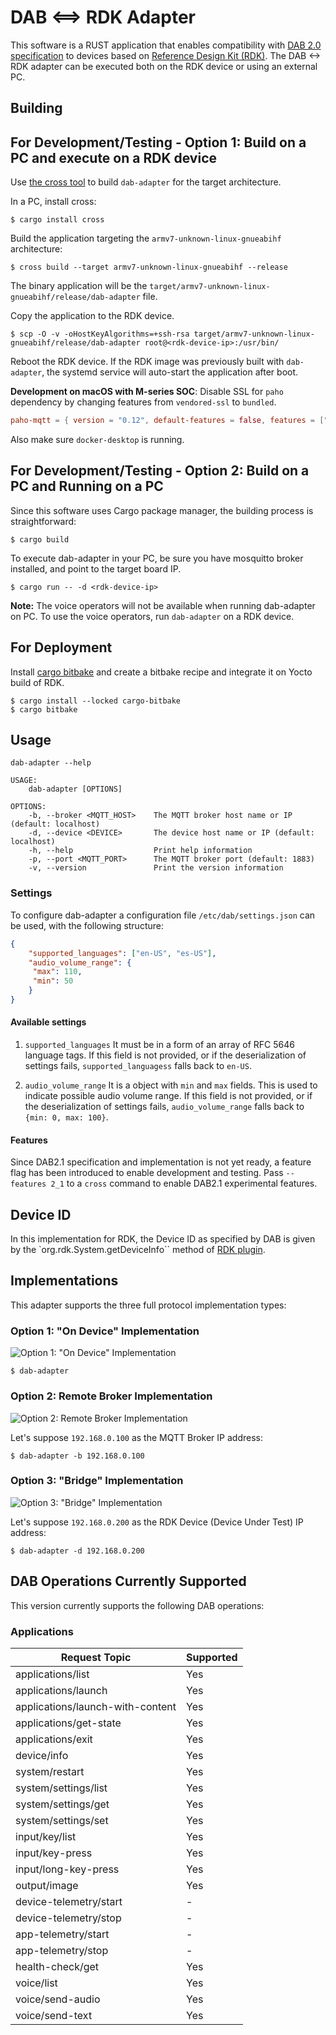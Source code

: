 # DAB <==> RDK Adapter #

This software is a RUST application that enables compatibility with [DAB 2.0 specification](https://getdab.org/) to devices based on [Reference Design Kit (RDK)](https://rdkcentral.com/).
The DAB <-> RDK adapter can be executed both on the RDK device or using an external PC.

## Building ##

## For Development/Testing - Option 1: Build on a PC and execute on a RDK device ##

Use [the cross tool](https://github.com/cross-rs/cross) to build `dab-adapter` for the target architecture.

In a PC, install cross:

```
$ cargo install cross
```

Build the application targeting the `armv7-unknown-linux-gnueabihf` architecture:

```
$ cross build --target armv7-unknown-linux-gnueabihf --release
```

The binary application will be the `target/armv7-unknown-linux-gnueabihf/release/dab-adapter` file.

Copy the application to the RDK device.

```
$ scp -O -v -oHostKeyAlgorithms=+ssh-rsa target/armv7-unknown-linux-gnueabihf/release/dab-adapter root@<rdk-device-ip>:/usr/bin/
```

Reboot the RDK device. If the RDK image was previously built with `dab-adapter`, the systemd service will auto-start the application after boot.

**Development on macOS with M-series SOC**:
Disable SSL for `paho` dependency by changing features from `vendored-ssl` to `bundled`.

```toml
paho-mqtt = { version = "0.12", default-features = false, features = ["bundled"] }
```

Also make sure `docker-desktop` is running.

## For Development/Testing - Option 2: Build on a PC and Running on a PC ##

Since this software uses Cargo package manager, the building process is straightforward:

```
$ cargo build
```

To execute dab-adapter in your PC, be sure you have mosquitto broker installed, and point to the target board IP.

```
$ cargo run -- -d <rdk-device-ip>
```

**Note:** The voice operators will not be available when running dab-adapter on PC. To use the voice operators, run `dab-adapter` on a RDK device.

## For Deployment ##

Install [cargo bitbake](https://github.com/meta-rust/cargo-bitbake) and create a bitbake recipe and integrate it on Yocto build of RDK.

```
$ cargo install --locked cargo-bitbake
$ cargo bitbake
```


## Usage ##

```
dab-adapter --help

USAGE:
    dab-adapter [OPTIONS]

OPTIONS:
    -b, --broker <MQTT_HOST>    The MQTT broker host name or IP (default: localhost)
    -d, --device <DEVICE>       The device host name or IP (default: localhost)
    -h, --help                  Print help information
    -p, --port <MQTT_PORT>      The MQTT broker port (default: 1883)
    -v, --version               Print the version information
```

### Settings ###

To configure dab-adapter a configuration file `/etc/dab/settings.json` can be used, with the following structure:

```json
{
    "supported_languages": ["en-US", "es-US"],
    "audio_volume_range": {
     "max": 110,
     "min": 50
    }
}
```

#### Available settings ####

1. `supported_languages`
It must be in a form of an array of RFC 5646 language tags. If this field is not provided, or if the deserialization of settings fails, `supported_languagess` falls back to `en-US`.

2. `audio_volume_range`
It is a object with `min` and `max` fields. This is used to indicate possible audio volume range. If this field is not provided, or if the deserialization of settings fails, `audio_volume_range` falls back to `{min: 0, max: 100}`.


#### Features ####

Since DAB2.1 specification and implementation is not yet ready, a feature flag has been introduced to enable development and testing. Pass `--features 2_1` to a `cross` command to enable DAB2.1 experimental features.

## Device ID ##

In this implementation for RDK, the Device ID as specified by DAB is given by the `org.rdk.System.getDeviceInfo`` method of [RDK plugin](https://rdkcentral.github.io/rdkservices/#/api/SystemPlugin).

## Implementations ##

This adapter supports the three full protocol implementation types:

### Option 1: "On Device" Implementation ###

![Option 1: "On Device" Implementation](doc/Option1.png)

```
$ dab-adapter
```

### Option 2: Remote Broker Implementation ###

![Option 2: Remote Broker Implementation](doc/Option2.png)

Let's suppose `192.168.0.100` as the MQTT Broker IP address:

```
$ dab-adapter -b 192.168.0.100
```

### Option 3: "Bridge" Implementation ###

![Option 3: "Bridge" Implementation](doc/Option3.png)

Let's suppose `192.168.0.200` as the RDK Device (Device Under Test) IP address:

```
$ dab-adapter -d 192.168.0.200
```

## DAB Operations Currently Supported ##

This version currently supports the following DAB operations:

### Applications ###

| Request Topic                    | Supported |
|----------------------------------|-----------|
| applications/list                |    Yes    |
| applications/launch              |    Yes    |
| applications/launch-with-content |    Yes    |
| applications/get-state           |    Yes    |
| applications/exit                |    Yes    |
| device/info                      |    Yes    |
| system/restart                   |    Yes    |
| system/settings/list             |    Yes    |
| system/settings/get              |    Yes    |
| system/settings/set              |    Yes    |
| input/key/list                   |    Yes    |
| input/key-press                  |    Yes    |
| input/long-key-press             |    Yes    |
| output/image                     |    Yes    |
| device-telemetry/start           |     -     |
| device-telemetry/stop            |     -     |
| app-telemetry/start              |     -     |
| app-telemetry/stop               |     -     |
| health-check/get                 |    Yes    |
| voice/list                       |    Yes    |
| voice/send-audio                 |    Yes    |
| voice/send-text                  |    Yes    |
